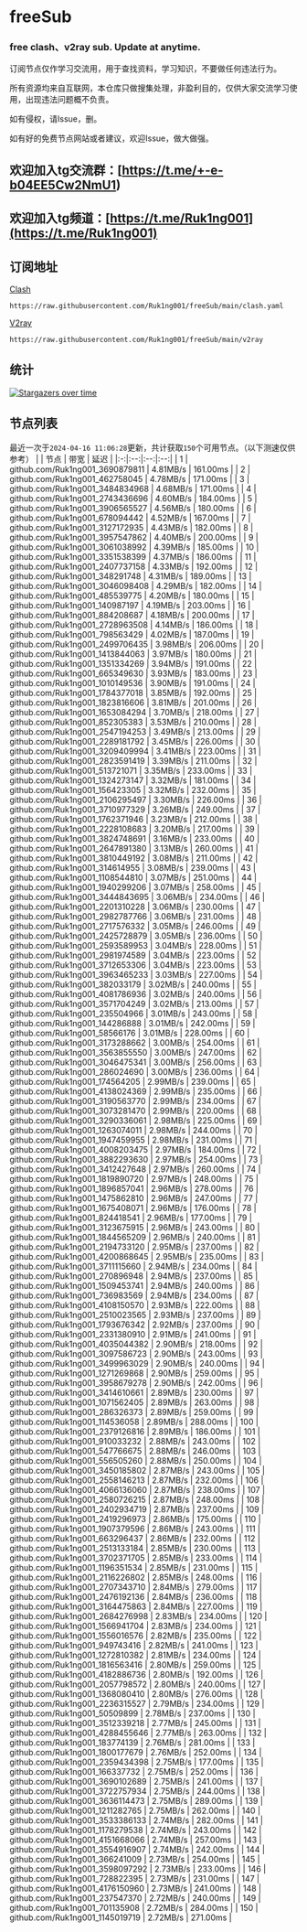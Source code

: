 # freeSub
### free clash、v2ray sub. Update at anytime.

订阅节点仅作学习交流用，用于查找资料，学习知识，不要做任何违法行为。

所有资源均来自互联网，本仓库只做搜集处理，非盈利目的，仅供大家交流学习使用，出现违法问题概不负责。

如有侵权，请Issue，删。

如有好的免费节点网站或者建议，欢迎Issue，做大做强。

## 欢迎加入tg交流群：[https://t.me/+-e-b04EE5Cw2NmU1)
## 欢迎加入tg频道：[https://t.me/Ruk1ng001](https://t.me/Ruk1ng001)

## 订阅地址
[Clash](https://raw.githubusercontent.com/Ruk1ng001/freeSub/main/clash.yaml)
```
https://raw.githubusercontent.com/Ruk1ng001/freeSub/main/clash.yaml
```
[V2ray](https://raw.githubusercontent.com/Ruk1ng001/freeSub/main/v2ray)
```
https://raw.githubusercontent.com/Ruk1ng001/freeSub/main/v2ray
```

## 统计

[![Stargazers over time](https://starchart.cc/Ruk1ng001/freeSub.svg)](https://starchart.cc/Ruk1ng001/freeSub)

## 节点列表

最近一次于`2024-04-16 11:06:28`更新，共计获取`150`个可用节点。（以下测速仅供参考）
|  | 节点 | 带宽 | 延迟 |
|:-:|:--:|:--:|:--:|
 | 1 | github.com/Ruk1ng001_3690879811 | 4.81MB/s | 161.00ms |
 | 2 | github.com/Ruk1ng001_462758045 | 4.78MB/s | 171.00ms |
 | 3 | github.com/Ruk1ng001_3484834968 | 4.68MB/s | 171.00ms |
 | 4 | github.com/Ruk1ng001_2743436696 | 4.60MB/s | 184.00ms |
 | 5 | github.com/Ruk1ng001_3906565527 | 4.56MB/s | 180.00ms |
 | 6 | github.com/Ruk1ng001_678094442 | 4.52MB/s | 167.00ms |
 | 7 | github.com/Ruk1ng001_3127172935 | 4.43MB/s | 182.00ms |
 | 8 | github.com/Ruk1ng001_3957547862 | 4.40MB/s | 200.00ms |
 | 9 | github.com/Ruk1ng001_3061038992 | 4.39MB/s | 185.00ms |
 | 10 | github.com/Ruk1ng001_3351538399 | 4.37MB/s | 186.00ms |
 | 11 | github.com/Ruk1ng001_2407737158 | 4.33MB/s | 192.00ms |
 | 12 | github.com/Ruk1ng001_348291748 | 4.31MB/s | 189.00ms |
 | 13 | github.com/Ruk1ng001_3046098408 | 4.29MB/s | 182.00ms |
 | 14 | github.com/Ruk1ng001_485539775 | 4.20MB/s | 180.00ms |
 | 15 | github.com/Ruk1ng001_140987197 | 4.19MB/s | 203.00ms |
 | 16 | github.com/Ruk1ng001_884208687 | 4.18MB/s | 200.00ms |
 | 17 | github.com/Ruk1ng001_2728963508 | 4.14MB/s | 186.00ms |
 | 18 | github.com/Ruk1ng001_798563429 | 4.02MB/s | 187.00ms |
 | 19 | github.com/Ruk1ng001_2499706435 | 3.98MB/s | 206.00ms |
 | 20 | github.com/Ruk1ng001_1413844063 | 3.97MB/s | 180.00ms |
 | 21 | github.com/Ruk1ng001_1351334269 | 3.94MB/s | 191.00ms |
 | 22 | github.com/Ruk1ng001_665349630 | 3.93MB/s | 183.00ms |
 | 23 | github.com/Ruk1ng001_1010149536 | 3.90MB/s | 191.00ms |
 | 24 | github.com/Ruk1ng001_1784377018 | 3.85MB/s | 192.00ms |
 | 25 | github.com/Ruk1ng001_1823816606 | 3.81MB/s | 201.00ms |
 | 26 | github.com/Ruk1ng001_1653084294 | 3.70MB/s | 218.00ms |
 | 27 | github.com/Ruk1ng001_852305383 | 3.53MB/s | 210.00ms |
 | 28 | github.com/Ruk1ng001_2547194253 | 3.49MB/s | 213.00ms |
 | 29 | github.com/Ruk1ng001_2289181792 | 3.45MB/s | 226.00ms |
 | 30 | github.com/Ruk1ng001_3209409994 | 3.41MB/s | 223.00ms |
 | 31 | github.com/Ruk1ng001_2823591419 | 3.39MB/s | 211.00ms |
 | 32 | github.com/Ruk1ng001_513721071 | 3.35MB/s | 233.00ms |
 | 33 | github.com/Ruk1ng001_1324273147 | 3.32MB/s | 181.00ms |
 | 34 | github.com/Ruk1ng001_156423305 | 3.32MB/s | 232.00ms |
 | 35 | github.com/Ruk1ng001_2106295497 | 3.30MB/s | 226.00ms |
 | 36 | github.com/Ruk1ng001_3710977329 | 3.26MB/s | 249.00ms |
 | 37 | github.com/Ruk1ng001_1762371946 | 3.23MB/s | 212.00ms |
 | 38 | github.com/Ruk1ng001_2228108683 | 3.20MB/s | 217.00ms |
 | 39 | github.com/Ruk1ng001_3824748691 | 3.16MB/s | 233.00ms |
 | 40 | github.com/Ruk1ng001_2647891380 | 3.13MB/s | 260.00ms |
 | 41 | github.com/Ruk1ng001_3810449192 | 3.08MB/s | 211.00ms |
 | 42 | github.com/Ruk1ng001_314614955 | 3.08MB/s | 239.00ms |
 | 43 | github.com/Ruk1ng001_1108544810 | 3.07MB/s | 251.00ms |
 | 44 | github.com/Ruk1ng001_1940299206 | 3.07MB/s | 258.00ms |
 | 45 | github.com/Ruk1ng001_3444843695 | 3.06MB/s | 234.00ms |
 | 46 | github.com/Ruk1ng001_2201310228 | 3.06MB/s | 230.00ms |
 | 47 | github.com/Ruk1ng001_2982787766 | 3.06MB/s | 231.00ms |
 | 48 | github.com/Ruk1ng001_2717576332 | 3.05MB/s | 246.00ms |
 | 49 | github.com/Ruk1ng001_2425728879 | 3.05MB/s | 236.00ms |
 | 50 | github.com/Ruk1ng001_2593589953 | 3.04MB/s | 228.00ms |
 | 51 | github.com/Ruk1ng001_2981974589 | 3.04MB/s | 223.00ms |
 | 52 | github.com/Ruk1ng001_3712653306 | 3.04MB/s | 223.00ms |
 | 53 | github.com/Ruk1ng001_3963465233 | 3.03MB/s | 227.00ms |
 | 54 | github.com/Ruk1ng001_382033179 | 3.02MB/s | 240.00ms |
 | 55 | github.com/Ruk1ng001_4081786936 | 3.02MB/s | 240.00ms |
 | 56 | github.com/Ruk1ng001_3571704249 | 3.02MB/s | 213.00ms |
 | 57 | github.com/Ruk1ng001_235504966 | 3.01MB/s | 243.00ms |
 | 58 | github.com/Ruk1ng001_144286888 | 3.01MB/s | 242.00ms |
 | 59 | github.com/Ruk1ng001_58566176 | 3.01MB/s | 228.00ms |
 | 60 | github.com/Ruk1ng001_3173288662 | 3.00MB/s | 254.00ms |
 | 61 | github.com/Ruk1ng001_3563855550 | 3.00MB/s | 247.00ms |
 | 62 | github.com/Ruk1ng001_3046475341 | 3.00MB/s | 256.00ms |
 | 63 | github.com/Ruk1ng001_286024690 | 3.00MB/s | 236.00ms |
 | 64 | github.com/Ruk1ng001_174564205 | 2.99MB/s | 239.00ms |
 | 65 | github.com/Ruk1ng001_4138024369 | 2.99MB/s | 235.00ms |
 | 66 | github.com/Ruk1ng001_3190563770 | 2.99MB/s | 234.00ms |
 | 67 | github.com/Ruk1ng001_3073281470 | 2.99MB/s | 220.00ms |
 | 68 | github.com/Ruk1ng001_3290336061 | 2.98MB/s | 225.00ms |
 | 69 | github.com/Ruk1ng001_1263074011 | 2.98MB/s | 244.00ms |
 | 70 | github.com/Ruk1ng001_1947459955 | 2.98MB/s | 231.00ms |
 | 71 | github.com/Ruk1ng001_4008203475 | 2.97MB/s | 184.00ms |
 | 72 | github.com/Ruk1ng001_3882293630 | 2.97MB/s | 254.00ms |
 | 73 | github.com/Ruk1ng001_3412427648 | 2.97MB/s | 260.00ms |
 | 74 | github.com/Ruk1ng001_1819890720 | 2.97MB/s | 248.00ms |
 | 75 | github.com/Ruk1ng001_1896857041 | 2.96MB/s | 278.00ms |
 | 76 | github.com/Ruk1ng001_1475862810 | 2.96MB/s | 247.00ms |
 | 77 | github.com/Ruk1ng001_1675408071 | 2.96MB/s | 176.00ms |
 | 78 | github.com/Ruk1ng001_824418541 | 2.96MB/s | 177.00ms |
 | 79 | github.com/Ruk1ng001_3123675915 | 2.96MB/s | 243.00ms |
 | 80 | github.com/Ruk1ng001_1844565209 | 2.96MB/s | 240.00ms |
 | 81 | github.com/Ruk1ng001_2194733120 | 2.95MB/s | 237.00ms |
 | 82 | github.com/Ruk1ng001_4200868645 | 2.95MB/s | 235.00ms |
 | 83 | github.com/Ruk1ng001_3711115660 | 2.94MB/s | 234.00ms |
 | 84 | github.com/Ruk1ng001_270896948 | 2.94MB/s | 237.00ms |
 | 85 | github.com/Ruk1ng001_1509453741 | 2.94MB/s | 240.00ms |
 | 86 | github.com/Ruk1ng001_736983569 | 2.94MB/s | 234.00ms |
 | 87 | github.com/Ruk1ng001_4108150570 | 2.93MB/s | 222.00ms |
 | 88 | github.com/Ruk1ng001_2510023565 | 2.93MB/s | 237.00ms |
 | 89 | github.com/Ruk1ng001_1793676342 | 2.92MB/s | 237.00ms |
 | 90 | github.com/Ruk1ng001_2331380910 | 2.91MB/s | 241.00ms |
 | 91 | github.com/Ruk1ng001_4035044382 | 2.90MB/s | 218.00ms |
 | 92 | github.com/Ruk1ng001_3097586723 | 2.90MB/s | 243.00ms |
 | 93 | github.com/Ruk1ng001_3499963029 | 2.90MB/s | 240.00ms |
 | 94 | github.com/Ruk1ng001_1271269868 | 2.90MB/s | 259.00ms |
 | 95 | github.com/Ruk1ng001_3958679278 | 2.90MB/s | 242.00ms |
 | 96 | github.com/Ruk1ng001_3414610661 | 2.89MB/s | 230.00ms |
 | 97 | github.com/Ruk1ng001_1071562405 | 2.89MB/s | 263.00ms |
 | 98 | github.com/Ruk1ng001_286326373 | 2.89MB/s | 259.00ms |
 | 99 | github.com/Ruk1ng001_114536058 | 2.89MB/s | 288.00ms |
 | 100 | github.com/Ruk1ng001_2379126816 | 2.89MB/s | 186.00ms |
 | 101 | github.com/Ruk1ng001_910033232 | 2.88MB/s | 243.00ms |
 | 102 | github.com/Ruk1ng001_547766675 | 2.88MB/s | 246.00ms |
 | 103 | github.com/Ruk1ng001_556505260 | 2.88MB/s | 250.00ms |
 | 104 | github.com/Ruk1ng001_3450185802 | 2.87MB/s | 243.00ms |
 | 105 | github.com/Ruk1ng001_2558146213 | 2.87MB/s | 232.00ms |
 | 106 | github.com/Ruk1ng001_4066136060 | 2.87MB/s | 238.00ms |
 | 107 | github.com/Ruk1ng001_2580726215 | 2.87MB/s | 248.00ms |
 | 108 | github.com/Ruk1ng001_2402934719 | 2.87MB/s | 237.00ms |
 | 109 | github.com/Ruk1ng001_2419296973 | 2.86MB/s | 175.00ms |
 | 110 | github.com/Ruk1ng001_1907379596 | 2.86MB/s | 243.00ms |
 | 111 | github.com/Ruk1ng001_663296437 | 2.86MB/s | 232.00ms |
 | 112 | github.com/Ruk1ng001_2513133184 | 2.85MB/s | 230.00ms |
 | 113 | github.com/Ruk1ng001_3702371705 | 2.85MB/s | 233.00ms |
 | 114 | github.com/Ruk1ng001_1196351534 | 2.85MB/s | 231.00ms |
 | 115 | github.com/Ruk1ng001_2116226802 | 2.85MB/s | 248.00ms |
 | 116 | github.com/Ruk1ng001_2707343710 | 2.84MB/s | 279.00ms |
 | 117 | github.com/Ruk1ng001_2476192136 | 2.84MB/s | 236.00ms |
 | 118 | github.com/Ruk1ng001_3164475863 | 2.84MB/s | 227.00ms |
 | 119 | github.com/Ruk1ng001_2684276998 | 2.83MB/s | 234.00ms |
 | 120 | github.com/Ruk1ng001_1566941704 | 2.83MB/s | 234.00ms |
 | 121 | github.com/Ruk1ng001_1556016576 | 2.82MB/s | 235.00ms |
 | 122 | github.com/Ruk1ng001_949743416 | 2.82MB/s | 241.00ms |
 | 123 | github.com/Ruk1ng001_1272810382 | 2.81MB/s | 234.00ms |
 | 124 | github.com/Ruk1ng001_1816563416 | 2.80MB/s | 259.00ms |
 | 125 | github.com/Ruk1ng001_4182886736 | 2.80MB/s | 192.00ms |
 | 126 | github.com/Ruk1ng001_2057798572 | 2.80MB/s | 240.00ms |
 | 127 | github.com/Ruk1ng001_1368080410 | 2.80MB/s | 276.00ms |
 | 128 | github.com/Ruk1ng001_2236315527 | 2.79MB/s | 234.00ms |
 | 129 | github.com/Ruk1ng001_50509899 | 2.78MB/s | 237.00ms |
 | 130 | github.com/Ruk1ng001_3512339218 | 2.77MB/s | 245.00ms |
 | 131 | github.com/Ruk1ng001_4288455646 | 2.77MB/s | 263.00ms |
 | 132 | github.com/Ruk1ng001_183774139 | 2.76MB/s | 281.00ms |
 | 133 | github.com/Ruk1ng001_1800177679 | 2.76MB/s | 252.00ms |
 | 134 | github.com/Ruk1ng001_2359434398 | 2.75MB/s | 177.00ms |
 | 135 | github.com/Ruk1ng001_166337732 | 2.75MB/s | 252.00ms |
 | 136 | github.com/Ruk1ng001_3690102689 | 2.75MB/s | 241.00ms |
 | 137 | github.com/Ruk1ng001_3722757934 | 2.75MB/s | 244.00ms |
 | 138 | github.com/Ruk1ng001_3636114473 | 2.75MB/s | 289.00ms |
 | 139 | github.com/Ruk1ng001_1211282765 | 2.75MB/s | 262.00ms |
 | 140 | github.com/Ruk1ng001_3533386133 | 2.74MB/s | 282.00ms |
 | 141 | github.com/Ruk1ng001_1178279538 | 2.74MB/s | 243.00ms |
 | 142 | github.com/Ruk1ng001_4151668066 | 2.74MB/s | 257.00ms |
 | 143 | github.com/Ruk1ng001_3554916907 | 2.74MB/s | 242.00ms |
 | 144 | github.com/Ruk1ng001_366241009 | 2.73MB/s | 254.00ms |
 | 145 | github.com/Ruk1ng001_3598097292 | 2.73MB/s | 233.00ms |
 | 146 | github.com/Ruk1ng001_728822395 | 2.73MB/s | 231.00ms |
 | 147 | github.com/Ruk1ng001_4176150960 | 2.73MB/s | 241.00ms |
 | 148 | github.com/Ruk1ng001_237547370 | 2.72MB/s | 240.00ms |
 | 149 | github.com/Ruk1ng001_701135908 | 2.72MB/s | 284.00ms |
 | 150 | github.com/Ruk1ng001_1145019719 | 2.72MB/s | 271.00ms |
